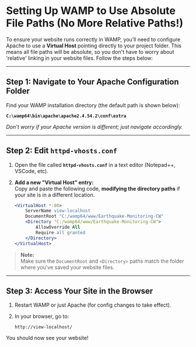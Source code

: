 # Setting Up WAMP to Use Absolute File Paths (No More Relative Paths!)

To ensure your website runs correctly in WAMP, you’ll need to configure Apache to use a **Virtual Host** pointing directly to your project folder. This means all file paths will be absolute, so you don't have to worry about 'relative' linking in your website files. Follow the steps below:

---

## Step 1: Navigate to Your Apache Configuration Folder

Find your WAMP installation directory (the default path is shown below):

**`C:\wamp64\bin\apache\apache2.4.54.2\conf\extra`**

*Don’t worry if your Apache version is different; just navigate accordingly.*

---

## Step 2: Edit `httpd-vhosts.conf`

1. Open the file called **`httpd-vhosts.conf`** in a text editor (Notepad++, VSCode, etc).

2. **Add a new "Virtual Host" entry:**  
   Copy and paste the following code, **modifying the directory paths** if your site is in a different location.

    ```apache
    <VirtualHost *:80>
        ServerName view-localhost
        DocumentRoot "C:/wamp64/www/Earthquake-Monitoring-CW"
        <Directory "C:/wamp64/www/Earthquake-Monitoring-CW">
            AllowOverride All
            Require all granted
        </Directory>
    </VirtualHost>
    ```

> **Note:**  
> Make sure the `DocumentRoot` and `<Directory>` paths match the folder where you've saved your website files.

---

## Step 3: Access Your Site in the Browser

1. Restart WAMP or just Apache (for config changes to take effect).
2. In your browser, go to:

    ```
    http://view-localhost/
    ```

You should now see your website!
